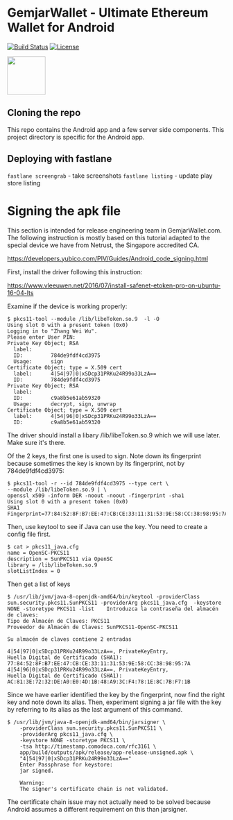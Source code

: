 # GemjarWallet - Ultimate Ethereum Wallet for Android

[![Build Status](https://travis-ci.com/James-Sangalli/alpha-wallet.svg?token=J2hT1s5bGKT1npuPugWb&branch=master)](https://travis-ci.com/James-Sangalli/alpha-wallet.svg?token=J2hT1s5bGKT1npuPugWb&branch=master)
[![License](https://img.shields.io/badge/license-GPL3-green.svg?style=flat)](https://github.com/fastlane/fastlane/blob/master/LICENSE)

[<img src=https://play.google.com/intl/en_us/badges/images/generic/en_badge_web_generic.png height="88">](https://play.google.com/store/apps/details?id=com.wallet.crypto.trustapp)

## Cloning the repo

This repo contains the Android app and a few server side
components. This project directory is specific for the Android app.

## Deploying with fastlane

`fastlane screengrab` - take screenshots
`fastlane listing` - update play store listing

# Signing the apk file

This section is intended for release engineering team in
GemjarWallet.com. The following instruction is mostly based on this
tutorial adapted to the special device we have from Netrust, the
Singapore accredited CA.

https://developers.yubico.com/PIV/Guides/Android_code_signing.html

First, install the driver following this instruction:

https://www.vleeuwen.net/2016/07/install-safenet-etoken-pro-on-ubuntu-16-04-lts

Examine if the device is working properly:

	$ pkcs11-tool --module /lib/libeToken.so.9  -l -O
	Using slot 0 with a present token (0x0)
	Logging in to "Zhang Wei Wu".
	Please enter User PIN: 
	Private Key Object; RSA 
	  label:      
	  ID:         784de9fdf4cd3975
	  Usage:      sign
	Certificate Object; type = X.509 cert
	  label:      4|54|97|0|xSDcp31PRKu24R99o33LzA==
	  ID:         784de9fdf4cd3975
	Private Key Object; RSA 
	  label:      
	  ID:         c9a8b5e61ab59320
	  Usage:      decrypt, sign, unwrap
	Certificate Object; type = X.509 cert
	  label:      4|54|96|0|xSDcp31PRKu24R99o33LzA==
	  ID:         c9a8b5e61ab59320

The driver should install a libary /lib/libeToken.so.9 which we will
use later. Make sure it's there.

Of the 2 keys, the first one is used to sign. Note down its
fingerprint because sometimes the key is known by its fingerprint, not
by 784de9fdf4cd3975:


    $ pkcs11-tool -r --id 784de9fdf4cd3975 --type cert \
	--module /lib/libeToken.so.9 | \
	openssl x509 -inform DER -noout -noout -fingerprint -sha1
    Using slot 0 with a present token (0x0)
    SHA1 Fingerprint=77:84:52:8F:B7:EE:47:CB:CE:33:11:31:53:9E:58:CC:38:98:95:7A


Then, use keytool to see if Java can use the key. You need to create a
config file first.

	$ cat > pkcs11_java.cfg
	name = OpenSC-PKCS11
	description = SunPKCS11 via OpenSC
	library = /lib/libeToken.so.9
	slotListIndex = 0

Then get a list of keys

	$ /usr/lib/jvm/java-8-openjdk-amd64/bin/keytool -providerClass sun.security.pkcs11.SunPKCS11 -providerArg pkcs11_java.cfg  -keystore NONE -storetype PKCS11 -list    Introduzca la contraseña del almacén de claves:
	Tipo de Almacén de Claves: PKCS11
	Proveedor de Almacén de Claves: SunPKCS11-OpenSC-PKCS11

	Su almacén de claves contiene 2 entradas

	4|54|97|0|xSDcp31PRKu24R99o33LzA==, PrivateKeyEntry,
	Huella Digital de Certificado (SHA1): 77:84:52:8F:B7:EE:47:CB:CE:33:11:31:53:9E:58:CC:38:98:95:7A
	4|54|96|0|xSDcp31PRKu24R99o33LzA==, PrivateKeyEntry,
	Huella Digital de Certificado (SHA1): AC:81:3E:72:32:DE:A0:E0:4D:1B:48:A9:3C:F4:78:1E:8C:7B:F7:1B

Since we have earlier identified the key by the fingerprint, now find
the right key and note down its alias. Then, experiment signing a jar
file with the key by referring to its alias as the last argument of
this command.

	$ /usr/lib/jvm/java-8-openjdk-amd64/bin/jarsigner \
		-providerClass sun.security.pkcs11.SunPKCS11 \
		-providerArg pkcs11_java.cfg \
		-keystore NONE -storetype PKCS11 \
		-tsa http://timestamp.comodoca.com/rfc3161 \
		app/build/outputs/apk/release/app-release-unsigned.apk \
		"4|54|97|0|xSDcp31PRKu24R99o33LzA=="
		Enter Passphrase for keystore: 
		jar signed.

		Warning: 
		The signer's certificate chain is not validated.

The certificate chain issue may not actually need to be solved because
Android assumes a different requirement on this than jarsigner.
